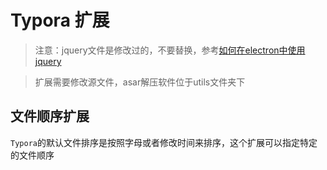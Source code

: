 # Typora 扩展

> 注意：jquery文件是修改过的，不要替换，参考[如何在electron中使用jquery](https://blog.csdn.net/baidu_27280587/article/details/54378420)

> 扩展需要修改源文件，asar解压软件位于utils文件夹下

## 文件顺序扩展

`Typora`的默认文件排序是按照字母或者修改时间来排序，这个扩展可以指定特定的文件顺序

